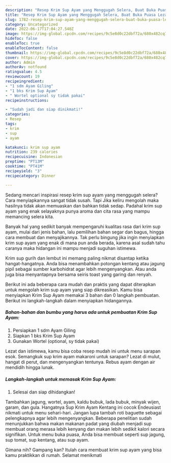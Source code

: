 ```yaml
---
description: "Resep Krim Sup Ayam yang Menggugah Selera, Buat Buka Puasa Lezat Sekali"
title: "Resep Krim Sup Ayam yang Menggugah Selera, Buat Buka Puasa Lezat Sekali"
slug: 1782-resep-krim-sup-ayam-yang-menggugah-selera-buat-buka-puasa-lezat-sekali
category: Uncategorized
date: 2022-06-17T17:04:27.540Z
image: https://img-global.cpcdn.com/recipes/9c5e8d0c22dbf72a/680x482cq70/krim-sup-ayam-foto-resep-utama.jpg
hideToc: false
enableToc: true
enableTocContent: false
thumbnail: https://img-global.cpcdn.com/recipes/9c5e8d0c22dbf72a/680x482cq70/krim-sup-ayam-foto-resep-utama.jpg
cover: https://img-global.cpcdn.com/recipes/9c5e8d0c22dbf72a/680x482cq70/krim-sup-ayam-foto-resep-utama.jpg
author: Admin
authorAv: notfound
ratingvalue: 4.5
reviewcount: 19
recipeingredient:
- "1 sdm Ayam Giling"
- "1 bks Krim Sup Ayam"
- " Wortel optional sy tidak pakai"
recipeinstructions:

- "Sudah jadi dan siap dinikmati!"
categories:
- Resep
tags:
- krim
- sup
- ayam

katakunci: krim sup ayam 
nutrition: 239 calories
recipecuisine: Indonesian
preptime: "PT13M"
cooktime: "PT41M"
recipeyield: "3"
recipecategory: Dinner

---
```



Sedang mencari inspirasi resep krim sup ayam yang menggugah selera? Cara menyiapkannya sangat tidak susah. Tapi Jika keliru mengolah maka hasilnya tidak akan memuaskan dan bahkan tidak sedap. Padahal krim sup ayam yang enak selayaknya punya aroma dan cita rasa yang mampu memancing selera kita.


Banyak hal yang sedikit banyak mempengaruhi kualitas rasa dari krim sup ayam, mulai dari jenis bahan, lalu pemilihan bahan segar dan bagus, hingga cara membuat dan menyajikannya. Tak perlu bingung jika ingin menyiapkan krim sup ayam yang enak di mana pun anda berada, karena asal sudah tahu caranya maka hidangan ini mampu menjadi suguhan istimewa.

Krim sup gurih dan lembut ini memang paling nikmat disantap ketika hangat-hangatnya. Anda bisa menambahkan potongan kentang atau jagung pipil sebagai sumber karbohidrat agar lebih mengenyangkan. Atau anda juga bisa menyantapnya bersama seiris toast yang garing dan renyah.


Berikut ini ada beberapa cara mudah dan praktis yang dapat diterapkan untuk mengolah krim sup ayam yang siap dikreasikan. Kamu bisa menyiapkan Krim Sup Ayam memakai 3 bahan dan 0 langkah pembuatan. Berikut ini langkah-langkah dalam menyiapkan hidangannya.

<!--inarticleads1-->

##### Bahan-bahan dan bumbu yang harus ada untuk pembuatan Krim Sup Ayam:

1. Persiapkan 1 sdm Ayam Giling
1. Siapkan 1 bks Krim Sup Ayam
1. Gunakan  Wortel (optional, sy tidak pakai)


Lezat dan istimewa, kamu bisa coba resep mudah ini untuk menu sarapan esok. Semangkuk sup krim ayam makaroni untuk sarapan? Lezat di mulut, hangat di perut, dan mengenyangkan tentunya. Rebus ayam dengan air mendidih hingga lunak. 

<!--inarticleads2-->

##### Langkah-langkah untuk memasak Krim Sup Ayam:


1. Selesai dan siap dihidangkan!

Tambahkan jagung, wortel, ayam, kaldu bubuk, lada bubuk, minyak wijen, garam, dan gula. Hangatnya Sup Krim Ayam Kentang ini cocok Endeusiast nikmati untuk menu sehari-hari. Jangan lupa tambah roti baguette sebagai pelengkapnya agar lebih mengenyangkan. Beberapa penelitian sudah menunjukkan bahwa makan makanan padat yang diubah menjadi sup membuat orang merasa lebih kenyang dan makan lebih sedikit kalori secara signifikan. Untuk menu buka puasa, Anda bisa membuat seperti sup jagung, sup tomat, sup kentang, atau sup ayam. 

Gimana nih? Gampang kan? Itulah cara membuat krim sup ayam yang bisa kamu praktikkan di rumah. Selamat menikmati
